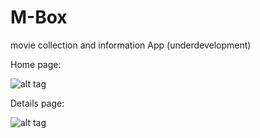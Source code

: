 # M-Box
movie collection and information App (underdevelopment)
 
 Home page:
 
![alt tag](https://github.com/DenHive/M-Box/blob/master/app/screenshots/popular.png)

Details page:

![alt tag](https://github.com/DenHive/M-Box/blob/master/app/screenshots/moviedetails.png)
